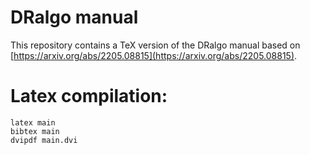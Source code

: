 # DRalgo manual
This repository contains a TeX version of
the DRalgo manual based on
[https://arxiv.org/abs/2205.08815](https://arxiv.org/abs/2205.08815).

# Latex compilation:

    latex main
    bibtex main
    dvipdf main.dvi
